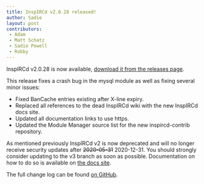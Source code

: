 ```yaml
---
title: InspIRCd v2.0.28 released!
author: Sadie
layout: post
contributors:
 - Adam
 - Matt Schatz
 - Sadie Powell
 - Robby
---
```


InspIRCd v2.0.28 is now available, [download it from the releases page](https://github.com/inspircd/inspircd/releases/tag/v2.0.28).

This release fixes a crash bug in the mysql module as well as fixing several minor issues:

- Fixed BanCache entries existing after X-line expiry.
- Replaced all references to the dead InspIRCd wiki with the new InspIRCd docs site.
- Updated all documentation links to use https.
- Updated the Module Manager source list for the new inspircd-contrib repository.

As mentioned previously InspIRCd v2 is now deprecated and will no longer receive security updates after ~~2020-05-31~~ 2020-12-31. You should strongly consider updating to the v3 branch as soon as possible. Documentation on how to do so is available on [the docs site](https://docs.inspircd.org/3/breaking-changes).

<!--more-->

The full change log can be found [on GitHub](https://github.com/inspircd/inspircd/compare/v2.0.27...v2.0.28).
